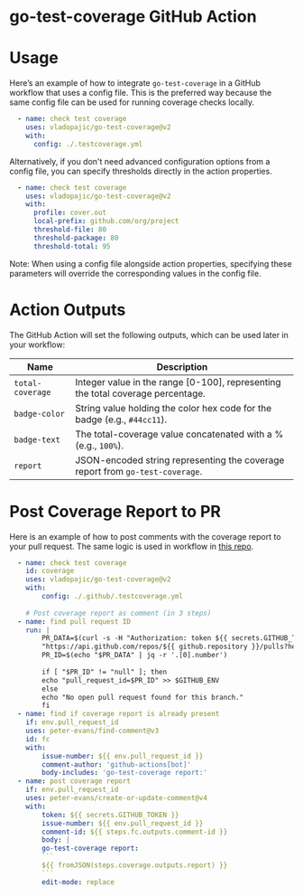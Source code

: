 # go-test-coverage GitHub Action


# Usage

Here’s an example of how to integrate `go-test-coverage` in a GitHub workflow that uses a config file. This is the preferred way because the same config file can be used for running coverage checks locally.

```yml
  - name: check test coverage
    uses: vladopajic/go-test-coverage@v2
    with:
      config: ./.testcoverage.yml
```

Alternatively, if you don't need advanced configuration options from a config file, you can specify thresholds directly in the action properties.

```yml
  - name: check test coverage
    uses: vladopajic/go-test-coverage@v2
    with:
      profile: cover.out
      local-prefix: github.com/org/project
      threshold-file: 80
      threshold-package: 80
      threshold-total: 95
```

Note: When using a config file alongside action properties, specifying these parameters will override the corresponding values in the config file.

# Action Outputs

The GitHub Action will set the following outputs, which can be used later in your workflow:

| Name            | Description                  |
|-----------------|------------------------------|
|`total-coverage` | Integer value in the range [0-100], representing the total coverage percentage. |
|`badge-color`    | String value holding the color hex code for the badge (e.g., `#44cc11`). |
|`badge-text`     | The total-coverage value concatenated with a % (e.g., `100%`). |
|`report`         | JSON-encoded string representing the coverage report from `go-test-coverage`. |


# Post Coverage Report to PR

Here is an example of how to post comments with the coverage report to your pull request. The same logic is used in workflow in [this repo](/.github/workflows/test.yml).

```yml
  - name: check test coverage
    id: coverage
    uses: vladopajic/go-test-coverage@v2
    with:
        config: ./.github/.testcoverage.yml
    
    # Post coverage report as comment (in 3 steps)
  - name: find pull request ID
    run: |
        PR_DATA=$(curl -s -H "Authorization: token ${{ secrets.GITHUB_TOKEN }}" \
        "https://api.github.com/repos/${{ github.repository }}/pulls?head=${{ github.repository_owner }}:${{ github.ref_name }}&state=open")
        PR_ID=$(echo "$PR_DATA" | jq -r '.[0].number')
        
        if [ "$PR_ID" != "null" ]; then
        echo "pull_request_id=$PR_ID" >> $GITHUB_ENV
        else
        echo "No open pull request found for this branch."
        fi
  - name: find if coverage report is already present
    if: env.pull_request_id
    uses: peter-evans/find-comment@v3
    id: fc
    with:
        issue-number: ${{ env.pull_request_id }}
        comment-author: 'github-actions[bot]'
        body-includes: 'go-test-coverage report:'
  - name: post coverage report
    if: env.pull_request_id
    uses: peter-evans/create-or-update-comment@v4
    with:
        token: ${{ secrets.GITHUB_TOKEN }}
        issue-number: ${{ env.pull_request_id }}
        comment-id: ${{ steps.fc.outputs.comment-id }}
        body: |
        go-test-coverage report:
        ```
        ${{ fromJSON(steps.coverage.outputs.report) }} 
        ```
        edit-mode: replace
```          